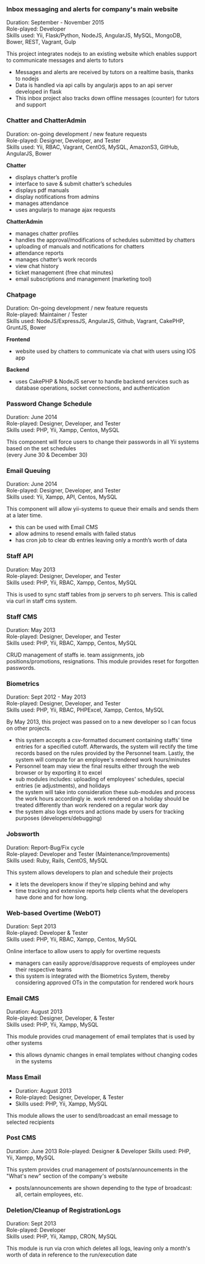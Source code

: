 ### Inbox messaging and alerts for company's main website

Duration: September - November 2015  
Role-played: Developer  
Skills used: Yii, Flask/Python, NodeJS, AngularJS, MySQL, MongoDB, Bower, REST, Vagrant, Gulp

This project integrates nodejs to an existing website which enables support to communicate messages and alerts to tutors

- Messages and alerts are received by tutors on a realtime basis, thanks to nodejs
- Data is handled via api calls by angularjs apps to an api server developed in flask
- This inbox project also tracks down offline messages (counter) for tutors and support


### Chatter and ChatterAdmin

Duration: on-going development / new feature requests  
Role-played: Designer, Developer, and Tester  
Skills used: Yii, RBAC, Vagrant, CentOS, MySQL, AmazonS3, GitHub, AngularJS, Bower

**Chatter**

- displays chatter’s profile
- interface to save & submit chatter’s schedules
- displays pdf manuals
- display notifications from admins
- manages attendance
- uses angularjs to manage ajax requests

**ChatterAdmin**

- manages chatter profiles
- handles the approval/modifications of schedules submitted by chatters
- uploading of manuals and notifications for chatters
- attendance reports
- manages chatter’s work records
- view chat history
- ticket management (free chat minutes)
- email subscriptions and management (marketing tool)


### Chatpage

Duration: On-going development / new feature requests  
Role-played: Maintainer / Tester  
Skills used: NodeJS/ExpressJS, AngularJS, Github, Vagrant, CakePHP, GruntJS, Bower

**Frontend**

- website used by chatters to communicate via chat with users using IOS app

**Backend**

- uses CakePHP & NodeJS server to handle backend services such as database operations, socket connections, and authentication


### Password Change Schedule

Duration: June 2014  
Role-played: Designer, Developer, and Tester  
Skills used: PHP, Yii, Xampp, Centos, MySQL  

This component will force users to change their passwords in all Yii systems based on the set schedules  
(every June 30 & December 30)


### Email Queuing

Duration: June 2014  
Role-played: Designer, Developer, and Tester  
Skills used: Yii, Xampp, API, Centos, MySQL  

This component will allow yii-systems to queue their emails and sends them at a later time.  

- this can be used with Email CMS
- allow admins to resend emails with failed status
- has cron job to clear db entries leaving only a month’s worth of data


### Staff API

Duration: May 2013  
Role-played: Designer, Developer, and Tester  
Skills used: PHP, Yii, RBAC, Xampp, Centos, MySQL  

This is used to sync staff tables from jp servers to ph servers. This is called via curl in staff cms system.


### Staff CMS

Duration: May 2013  
Role-played: Designer, Developer, and Tester  
Skills used: PHP, Yii, RBAC, Xampp, Centos, MySQL  

CRUD management of staffs ie. team assignments, job positions/promotions, resignations.
This module provides reset for forgotten passwords.


### Biometrics

Duration: Sept 2012 - May 2013  
Role-played: Designer, Developer, and Tester  
Skills used: PHP, Yii, RBAC, PHPExcel, Xampp, Centos, MySQL  

By May 2013, this project was passed on to a new developer so I can focus on other projects.

- this system accepts a csv-formatted document containing staffs' time entries for a specified cutoff. Afterwards, the system will rectify the time records based on the rules provided by the Personnel team. Lastly, the system will compute for an employee's rendered work hours/minutes
- Personnel team may view the final results either through the web browser or by exporting it to excel
- sub modules includes: uploading of employees' schedules, special entries (ie adjustments), 
and holidays
- the system will take into consideration these sub-modules and process the work hours accordingly ie. work rendered on a holiday should be treated differently than work rendered on a regular work day
- the system also logs errors and actions made by users for tracking purposes (developers/debugging)


### Jobsworth

Duration: Report-Bug/Fix cycle  
Role-played: Developer and Tester (Maintenance/Improvements)  
Skills used: Ruby, Rails, CentOS, MySQL  

This system allows developers to plan and schedule their projects

- it lets the developers know if they're slipping behind and why
- time tracking and extensive reports help clients what the developers have done and for how long.


### Web-based Overtime (WebOT)

Duration: Sept 2013  
Role-played: Developer & Tester  
Skills used: PHP, Yii, RBAC, Xampp, Centos, MySQL  

Online interface to allow users to apply for overtime requests

- managers can easily approve/disapprove requests of employees under their respective teams
- this system is integrated with the Biometrics System, thereby considering approved OTs in the computation for rendered work hours


### Email CMS

Duration: August 2013  
Role-played: Designer, Developer, & Tester  
Skills used: PHP, Yii, Xampp, MySQL  

This module provides crud management of email templates that is used by other systems

- this allows dynamic changes in email templates without changing codes in the systems


### Mass Email

- Duration: August 2013  
- Role-played: Designer, Developer, & Tester  
- Skills used: PHP, Yii, Xampp, MySQL  

This module allows the user to send/broadcast an email message to selected recipients


### Post CMS

Duration: June 2013
Role-played: Designer & Developer
Skills used: PHP, Yii, Xampp, MySQL

This system provides crud management of posts/announcements in the "What's new" section of the company's website

- posts/announcements are shown depending to the type of broadcast: all, certain employees, etc.


### Deletion/Cleanup of RegistrationLogs

Duration: Sept 2013  
Role-played: Developer  
Skills used: PHP, Yii, Xampp, CRON, MySQL  

This module is run via cron which deletes all logs, leaving only a month's worth of data in reference to the run/execution date

